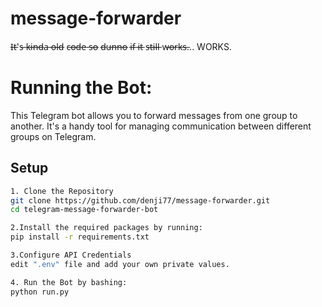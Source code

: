 # message-forwarder
I̶t̶'s̶ k̶i̶n̶d̶a̶ o̶l̶d̶ c̶o̶d̶e̶ s̶o̶ d̶u̶n̶n̶o̶ i̶f̶ i̶t̶ s̶t̶i̶l̶l̶ w̶o̶r̶k̶s̶... WORKS.

# Running the Bot:
This Telegram bot allows you to forward messages from one group to another. It's a handy tool for managing communication between different groups on Telegram.

## Setup

```bash
1. Clone the Repository
git clone https://github.com/denji77/message-forwarder.git
cd telegram-message-forwarder-bot

2.Install the required packages by running:
pip install -r requirements.txt

3.Configure API Credentials
edit ".env" file and add your own private values.

4. Run the Bot by bashing:
python run.py

